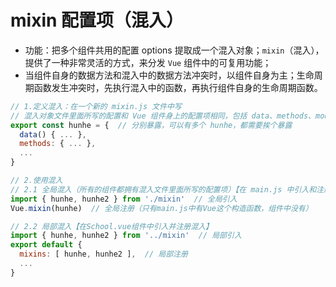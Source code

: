 # mixin 配置项（混入）

* 功能：把多个组件共用的配置 options 提取成一个混入对象；`mixin`（混入），提供了一种非常灵活的方式，来分发 `Vue` 组件中的可复用功能；
* 当组件自身的数据方法和混入中的数据方法冲突时，以组件自身为主；生命周期函数发生冲突时，先执行混入中的函数，再执行组件自身的生命周期函数。

```javascript
// 1.定义混入：在一个新的 mixin.js 文件中写
// 混入对象文件里面所写的配置和 Vue 组件身上的配置项相同，包括 data、methods、mounted 等
export const hunhe = {  // 分别暴露，可以有多个 hunhe，都需要挨个暴露
  data() { ... },
  methods: { ... },
  ...
}

// 2.使用混入
// 2.1 全局混入（所有的组件都拥有混入文件里面所写的配置项）【在 main.js 中引入和注册】
import { hunhe, hunhe2 } from './mixin'  // 全局引入
Vue.mixin(hunhe)  // 全局注册（只有main.js中有Vue这个构造函数，组件中没有）

// 2.2 局部混入【在School.vue组件中引入并注册混入】
import { hunhe, hunhe2 } from '../mixin'  // 局部引入
export default {
  mixins: [ hunhe, hunhe2 ],  // 局部注册
  ...
}
```
